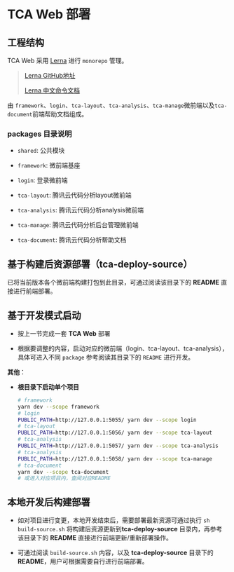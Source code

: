 # TCA Web 部署

## 工程结构

TCA Web 采用 [Lerna](https://www.lernajs.cn/) 进行 `monorepo` 管理。

> [Lerna GitHub地址](https://github.com/lerna/lerna)
>
> [Lerna 中文命令文档](http://www.febeacon.com/lerna-docs-zh-cn/)

由 `framework`、`login`、`tca-layout`、`tca-analysis`、`tca-manage`微前端以及`tca-document`前端帮助文档组成。

### packages 目录说明

- `shared`: 公共模块

- `framework`: 微前端基座

- `login`: 登录微前端

- `tca-layout`: 腾讯云代码分析layout微前端

- `tca-analysis`: 腾讯云代码分析analysis微前端

- `tca-manage`: 腾讯云代码分析后台管理微前端

- `tca-document`: 腾讯云代码分析帮助文档

## 基于构建后资源部署（tca-deploy-source）

已将当前版本各个微前端构建打包到此目录，可通过阅读该目录下的 **README** 直接进行前端部署。

## 基于开发模式启动

- 按上一节完成一套 **TCA Web** 部署

- 根据要调整的内容，启动对应的微前端（login、tca-layout、tca-analysis），具体可进入不同 `package` 参考阅读其目录下的 `README` 进行开发。

**其他**：

- **根目录下启动单个项目**

  ```bash
  # framework
  yarn dev --scope framework
  # login
  PUBLIC_PATH=http://127.0.0.1:5055/ yarn dev --scope login
  # tca-layout
  PUBLIC_PATH=http://127.0.0.1:5056/ yarn dev --scope tca-layout
  # tca-analysis
  PUBLIC_PATH=http://127.0.0.1:5057/ yarn dev --scope tca-analysis
  # tca-analysis
  PUBLIC_PATH=http://127.0.0.1:5058/ yarn dev --scope tca-manage
  # tca-document
  yarn dev --scope tca-document
  # 或进入对应项目内，查阅对应README
  ```

## 本地开发后构建部署

- 如对项目进行变更，本地开发结束后，需要部署最新资源可通过执行 `sh build-source.sh` 将构建后资源更新到**tca-deploy-source** 目录内，再参考该目录下的 **README** 直接进行前端更新/重新部署操作。

- 可通过阅读 `build-source.sh` 内容，以及 **tca-deploy-source** 目录下的 **README**，用户可根据需要自行进行前端部署。
